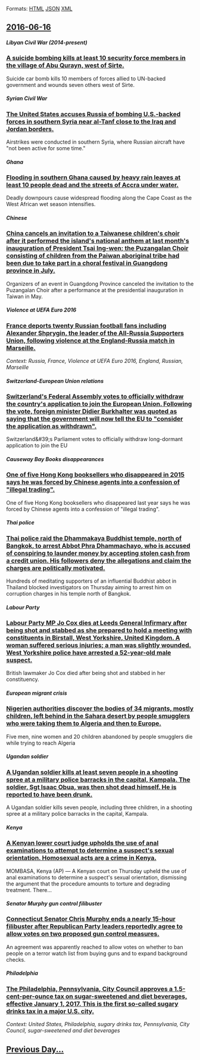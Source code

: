 
Formats: [HTML](2016/06/16/index.html)  [JSON](2016/06/16/index.json)  [XML](2016/06/16/index.xml)  

## [2016-06-16](/news/2016/06/16/index.md)

##### Libyan Civil War (2014-present)
### [A suicide bombing kills at least 10 security force members in the village of Abu Qurayn, west of Sirte. ](/news/2016/06/16/a-suicide-bombing-kills-at-least-10-security-force-members-in-the-village-of-abu-qurayn-west-of-sirte.md)
Suicide car bomb kills 10 members of forces allied to UN-backed government and wounds seven others west of Sirte.

##### Syrian Civil War
### [The United States accuses Russia of bombing U.S.-backed forces in southern Syria near al-Tanf close to the Iraq and Jordan borders. ](/news/2016/06/16/the-united-states-accuses-russia-of-bombing-u-s-backed-forces-in-southern-syria-near-al-tanf-close-to-the-iraq-and-jordan-borders.md)
Airstrikes were conducted in southern Syria, where Russian aircraft have &quot;not been active for some time.&quot;

##### Ghana
### [Flooding in southern Ghana caused by heavy rain leaves at least 10 people dead and the streets of Accra under water. ](/news/2016/06/16/flooding-in-southern-ghana-caused-by-heavy-rain-leaves-at-least-10-people-dead-and-the-streets-of-accra-under-water.md)
Deadly downpours cause widespread flooding along the Cape Coast as the West African wet season intensifies.

##### Chinese
### [China cancels an invitation to a Taiwanese children's choir after it performed the island's national anthem at last month's inauguration of President Tsai Ing-wen; the Puzangalan Choir consisting of children from the Paiwan aboriginal tribe had been due to take part in a choral festival in Guangdong province in July. ](/news/2016/06/16/china-cancels-an-invitation-to-a-taiwanese-children-s-choir-after-it-performed-the-island-s-national-anthem-at-last-month-s-inauguration-of.md)
Organizers of an event in Guangdong Province canceled the invitation to the Puzangalan Choir after a performance at the presidential inauguration in Taiwan in May.

##### Violence at UEFA Euro 2016
### [France deports twenty Russian football fans including Alexander Shprygin, the leader of the All-Russia Supporters Union, following violence at the England-Russia match in Marseille. ](/news/2016/06/16/france-deports-twenty-russian-football-fans-including-alexander-shprygin-the-leader-of-the-all-russia-supporters-union-following-violence.md)
_Context: Russia, France, Violence at UEFA Euro 2016, England, Russian, Marseille_

##### Switzerland-European Union relations
### [Switzerland's Federal Assembly votes to officially withdraw the country's application to join the European Union. Following the vote, foreign minister Didier Burkhalter was quoted as saying that the government will now tell the EU to "consider the application as withdrawn". ](/news/2016/06/16/switzerland-s-federal-assembly-votes-to-officially-withdraw-the-country-s-application-to-join-the-european-union-following-the-vote-foreig.md)
Switzerland&amp;#39;s Parliament votes to officially withdraw long-dormant application to join the EU&nbsp;

##### Causeway Bay Books disappearances
### [One of five Hong Kong booksellers who disappeared in 2015 says he was forced by Chinese agents into a confession of "illegal trading". ](/news/2016/06/16/one-of-five-hong-kong-booksellers-who-disappeared-in-2015-says-he-was-forced-by-chinese-agents-into-a-confession-of-illegal-trading.md)
One of five Hong Kong booksellers who disappeared last year says he was forced by Chinese agents into a confession of &quot;illegal trading&quot;.

##### Thai police
### [Thai police raid the Dhammakaya Buddhist temple, north of Bangkok, to arrest Abbot Phra Dhammachayo, who is accused of conspiring to launder money by accepting stolen cash from a credit union. His followers deny the allegations and claim the charges are politically motivated. ](/news/2016/06/16/thai-police-raid-the-dhammakaya-buddhist-temple-north-of-bangkok-to-arrest-abbot-phra-dhammachayo-who-is-accused-of-conspiring-to-launder.md)
Hundreds of meditating supporters of an influential Buddhist abbot in Thailand blocked investigators on Thursday aiming to arrest him on corruption charges in his temple north of Bangkok.

##### Labour Party
### [ Labour Party MP Jo Cox dies at Leeds General Infirmary after being shot and stabbed as she prepared to hold a meeting with constituents in Birstall, West Yorkshire, United Kingdom. A woman suffered serious injuries; a man was slightly wounded. West Yorkshire police have arrested a 52-year-old male suspect. ](/news/2016/06/16/labour-party-mp-jo-cox-dies-at-leeds-general-infirmary-after-being-shot-and-stabbed-as-she-prepared-to-hold-a-meeting-with-constituents-in.md)
British lawmaker Jo Cox died after being shot and stabbed in her constituency.

##### European migrant crisis
### [Nigerien authorities discover the bodies of 34 migrants, mostly children, left behind in the Sahara desert by people smugglers who were taking them to Algeria and then to Europe. ](/news/2016/06/16/nigerien-authorities-discover-the-bodies-of-34-migrants-mostly-children-left-behind-in-the-sahara-desert-by-people-smugglers-who-were-taki.md)
Five men, nine women and 20 children abandoned by people smugglers die while trying to reach Algeria

##### Ugandan soldier
### [A Ugandan soldier kills at least seven people in a shooting spree at a military police barracks in the capital, Kampala. The soldier, Sgt Isaac Obua, was then shot dead himself. He is reported to have been drunk. ](/news/2016/06/16/a-ugandan-soldier-kills-at-least-seven-people-in-a-shooting-spree-at-a-military-police-barracks-in-the-capital-kampala-the-soldier-sgt-is.md)
A Ugandan soldier kills seven people, including three children, in a shooting spree at a military police barracks in the capital, Kampala.

##### Kenya
### [A Kenyan lower court judge upholds the use of anal examinations to attempt to determine a suspect's sexual orientation. Homosexual acts are a crime in Kenya. ](/news/2016/06/16/a-kenyan-lower-court-judge-upholds-the-use-of-anal-examinations-to-attempt-to-determine-a-suspectas-sexual-orientation-homosexual-acts-ar.md)
MOMBASA, Kenya (AP) — A Kenyan court on Thursday upheld the use of anal examinations to determine a suspect&#039;s sexual orientation, dismissing the argument that the procedure amounts to torture and degrading treatment. There…

##### Senator Murphy gun control filibuster
### [ Connecticut Senator Chris Murphy ends a nearly 15-hour filibuster after Republican Party leaders reportedly agree to allow votes on two proposed gun control measures. ](/news/2016/06/16/connecticut-senator-chris-murphy-ends-a-nearly-15-hour-filibuster-after-republican-party-leaders-reportedly-agree-to-allow-votes-on-two-pro.md)
An agreement was apparently reached to allow votes on whether to ban people on a terror watch list from buying guns and to expand background checks.

##### Philadelphia
### [The Philadelphia, Pennsylvania, City Council approves a 1.5-cent-per-ounce tax on sugar-sweetened and diet beverages, effective January 1, 2017. This is the first so-called sugary drinks tax in a major U.S. city. ](/news/2016/06/16/the-philadelphia-pennsylvania-city-council-approves-a-1-5-cent-per-ounce-tax-on-sugar-sweetened-and-diet-beverages-effective-january-1-2.md)
_Context: United States, Philadelphia, sugary drinks tax, Pennsylvania, City Council, sugar-sweetened and diet beverages_

## [Previous Day...](/news/2016/06/15/index.md)

